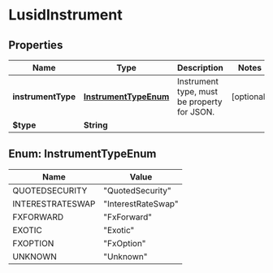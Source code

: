

# LusidInstrument

## Properties

Name | Type | Description | Notes
------------ | ------------- | ------------- | -------------
**instrumentType** | [**InstrumentTypeEnum**](#InstrumentTypeEnum) | Instrument type, must be property for JSON. |  [optional]
**$type** | **String** |  | 



## Enum: InstrumentTypeEnum

Name | Value
---- | -----
QUOTEDSECURITY | &quot;QuotedSecurity&quot;
INTERESTRATESWAP | &quot;InterestRateSwap&quot;
FXFORWARD | &quot;FxForward&quot;
EXOTIC | &quot;Exotic&quot;
FXOPTION | &quot;FxOption&quot;
UNKNOWN | &quot;Unknown&quot;



